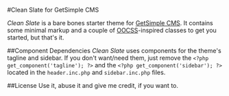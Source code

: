 #Clean Slate for GetSimple CMS

*Clean Slate* is a bare bones starter theme for [GetSimple CMS](http://www.get-simple.info/ "GetSimple CMS"). It contains some minimal markup and a couple of [OOCSS](https://github.com/stubbornella/oocss/wiki "Object Oriented CSS")-inspired classes to get you started, but that's it.

##Component Dependencies
*Clean Slate* uses components for the theme's tagline and sidebar. If you don't want/need them, just remove the <code>&lt;?php get_component('tagline'); ?&gt;</code> and the <code>&lt;?php get_component('sidebar'); ?&gt;</code> located in the <code>header.inc.php</code> and <code>sidebar.inc.php</code> files.

##License
Use it, abuse it and give me credit, if you want to.
